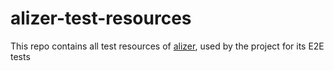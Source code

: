 # alizer-test-resources

This repo contains all test resources of [alizer](https://github.com/redhat-developer/alizer), used by the project for its E2E tests
